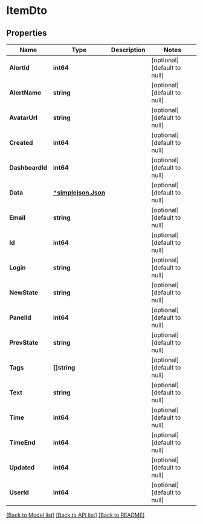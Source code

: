 # ItemDto

## Properties
Name | Type | Description | Notes
------------ | ------------- | ------------- | -------------
**AlertId** | **int64** |  | [optional] [default to null]
**AlertName** | **string** |  | [optional] [default to null]
**AvatarUrl** | **string** |  | [optional] [default to null]
**Created** | **int64** |  | [optional] [default to null]
**DashboardId** | **int64** |  | [optional] [default to null]
**Data** | [***simplejson.Json**](simplejson.Json.md) |  | [optional] [default to null]
**Email** | **string** |  | [optional] [default to null]
**Id** | **int64** |  | [optional] [default to null]
**Login** | **string** |  | [optional] [default to null]
**NewState** | **string** |  | [optional] [default to null]
**PanelId** | **int64** |  | [optional] [default to null]
**PrevState** | **string** |  | [optional] [default to null]
**Tags** | **[]string** |  | [optional] [default to null]
**Text** | **string** |  | [optional] [default to null]
**Time** | **int64** |  | [optional] [default to null]
**TimeEnd** | **int64** |  | [optional] [default to null]
**Updated** | **int64** |  | [optional] [default to null]
**UserId** | **int64** |  | [optional] [default to null]

[[Back to Model list]](../README.md#documentation-for-models) [[Back to API list]](../README.md#documentation-for-api-endpoints) [[Back to README]](../README.md)


